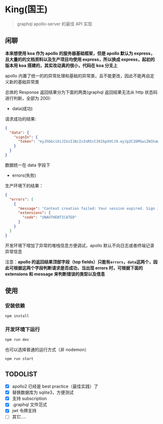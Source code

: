 # King(国王)

> graphql apollo-server 的最佳 API 实现

## 闲聊

**本来想使用 koa 作为 apollo 的服务器基础框架，但是 apollo 默认为 express，且大量的的文档资料以及生产项目均使用 express，所以换成 express，起初的版本用 koa 搭建的，其实改动真的很小，代码在 koa 分支上**

apollo 内置了统一的的异常处理和基础的异常类，且不能更改，因此不能再自定义新的基础异常类

总体的 Response 返回结果分为下面的两类(graphql 返回结果无法从 http 状态码进行判断，全部为 200):

- data(成功)

请求成功的结果:

```json
{
  "data": {
    "signIn": {
      "token": "eyJhbGciOiJIUzI1NiIsInR5cCI6IkpXVCJ9.eyJpZCI6MSwiZW1haWwiOiIxMzEyMzQyNjA0QHFxLmNvbSIsInVzZXJuYW1lIjoicGVkcm8iLCJyb2xlIjoiQURNSU4iLCJpYXQiOjE1NjYwMTUyMTYsImV4cCI6MTU2NjAxNzAxNn0.9SaQ8m28vaK5jmo8et7Ig9J-MNFomlyYjr3M8DeYRrg"
    }
  }
}
```

数据统一在 data 字段下

- errors(失败)

生产环境下的结果：

```json
{
  "errors": [
    {
      "message": "Context creation failed: Your session expired. Sign in again.",
      "extensions": {
        "code": "UNAUTHENTICATED"
      }
    }
  ]
}
```

开发环境下增加了异常的堆栈信息方便调试，apollo 默认不向日志或者终端记录异常信息

注意：**apollo 的返回结果顶部字段（top fields）只能有`errors`，`data`这两个，因此可根据这两个字段判断请求是否成功，当出现 errors 时，可根据下面的 extensions 和 message 来判断错误的类型以及信息**

## 使用

### 安装依赖

```bash
npm install
```

### 开发环境下运行

```bash
npm run dev
```

也可以选择普通的运行方式（非 nodemon）

```bash
npm run start
```

## TODOLIST

- [x] apollo2 已经是 best practice（最佳实践）了
- [x] 替换数据库为 sqlite3，方便测试
- [x] 支持 subscription
- [x] .graphql 文件范式
- [x] jwt 令牌支持
- [ ] 其它....
